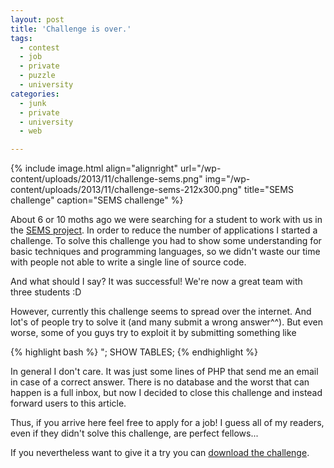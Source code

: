```yaml
---
layout: post
title: 'Challenge is over.'
tags:
  - contest
  - job
  - private
  - puzzle
  - university
categories:
  - junk
  - private
  - university
  - web

---
```


{% include image.html align="alignright" url="/wp-content/uploads/2013/11/challenge-sems.png" img="/wp-content/uploads/2013/11/challenge-sems-212x300.png" title="SEMS challenge" caption="SEMS challenge" %}

About 6 or 10 moths ago we were searching for a student to work with us in the <a href="http://sems.uni-rostock.de/">SEMS project</a>. In order to reduce the number of applications I started a challenge. To solve this challenge you had to show some understanding for basic techniques and programming languages, so we didn't waste our time with people not able to write a single line of source code.



And what should I say? It was successful! We're now a great team with three students :D

However, currently this challenge seems to spread over the internet. And lot's of people try to solve it (and many submit a wrong answer^^). But even worse, some of you guys try to exploit it by submitting something like



{% highlight bash %}
"; SHOW TABLES;
{% endhighlight %}



In general I don't care. It was just some lines of PHP that send me an email in case of a correct answer. There is no database and the worst that can happen is a full inbox, but now I decided to close this challenge and instead forward users to this article.

Thus, if you arrive here feel free to apply for a job! I guess all of my readers, even if they didn't solve this challenge, are perfect fellows...

If you nevertheless want to give it a try you can <a href="/wp-content/uploads/2013/11/challenge-sems.pdf">download the challenge</a>.
